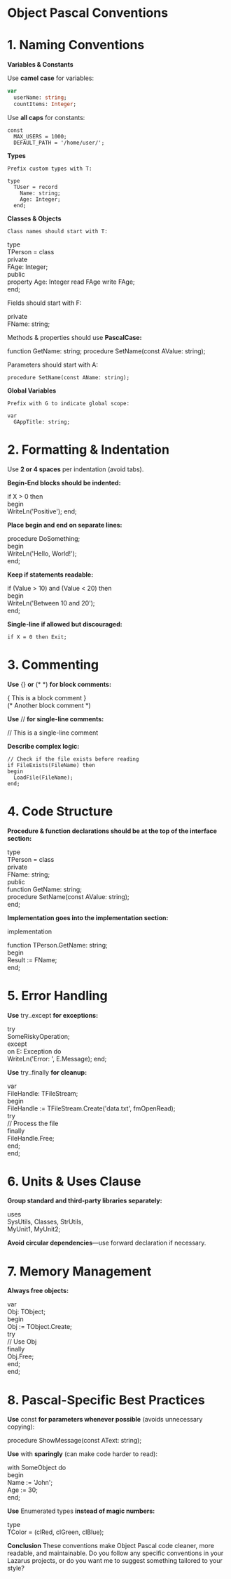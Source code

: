 # Object Pascal Conventions

# 1. Naming Conventions
**Variables & Constants**

Use **camel case** for variables:

```pascal 
var  
  userName: string;
  countItems: Integer;
```

Use **all caps** for constants:

    const  
      MAX_USERS = 1000;
      DEFAULT_PATH = '/home/user/';

**Types**

    Prefix custom types with T:

    type  
      TUser = record  
        Name: string;  
        Age: Integer;  
      end;

**Classes & Objects**

    Class names should start with T:

type  
  TPerson = class  
    private  
      FAge: Integer;  
    public  
      property Age: Integer read FAge write FAge;  
  end;

Fields should start with F:

private  
  FName: string;

Methods & properties should use **PascalCase:**

function GetName: string;
procedure SetName(const AValue: string);

Parameters should start with A:

    procedure SetName(const AName: string);

**Global Variables**

    Prefix with G to indicate global scope:

    var  
      GAppTitle: string;

# 2. Formatting & Indentation

Use **2 or 4 spaces** per indentation (avoid tabs).

**Begin-End blocks should be indented:**

if X > 0 then  
begin  
  WriteLn('Positive');
end;

**Place begin and end on separate lines:**

procedure DoSomething;  
begin  
  WriteLn('Hello, World!');  
end;

**Keep if statements readable:**

if (Value > 10) and (Value < 20) then  
begin  
  WriteLn('Between 10 and 20');  
end;

**Single-line if allowed but discouraged:**

    if X = 0 then Exit;

# 3. Commenting

**Use** {} **or** (* *) **for block comments:**

{ This is a block comment }  
(* Another block comment *)

**Use** // **for single-line comments:**

// This is a single-line comment

**Describe complex logic:**

    // Check if the file exists before reading
    if FileExists(FileName) then  
    begin  
      LoadFile(FileName);  
    end;

# 4. Code Structure

**Procedure & function declarations should be at the top of the interface section:**

type  
  TPerson = class  
    private  
      FName: string;  
    public  
      function GetName: string;  
      procedure SetName(const AValue: string);  
  end;

**Implementation goes into the implementation section:**

implementation  

function TPerson.GetName: string;  
  begin  
    Result := FName;  
  end;

# 5. Error Handling

**Use** try..except **for exceptions:**

try  
  SomeRiskyOperation;  
except  
  on E: Exception do  
    WriteLn('Error: ', E.Message);
end;

**Use** try..finally **for cleanup:**

var  
FileHandle: TFileStream;  
begin  
  FileHandle := TFileStream.Create('data.txt', fmOpenRead);  
    try  
      // Process the file  
    finally  
      FileHandle.Free;  
    end;  
end;

# 6. Units & Uses Clause

**Group standard and third-party libraries separately:**

uses  
  SysUtils, Classes, StrUtils,  
  MyUnit1, MyUnit2;

**Avoid circular dependencies**—use forward declaration if necessary.

# 7. Memory Management

**Always free objects:**

var  
  Obj: TObject;  
begin  
  Obj := TObject.Create;  
    try  
      // Use Obj  
    finally  
      Obj.Free;  
    end;  
end;    

# 8. Pascal-Specific Best Practices

**Use** const **for parameters whenever possible** (avoids unnecessary copying):

procedure ShowMessage(const AText: string);

**Use** with **sparingly** (can make code harder to read):

with SomeObject do  
begin  
  Name := 'John';  
  Age := 30;  
end;

**Use** Enumerated types **instead of magic numbers:**

type  
  TColor = (clRed, clGreen, clBlue);

**Conclusion**
These conventions make Object Pascal code cleaner, more readable, and maintainable. Do you follow any specific conventions in your Lazarus projects, or do you want me to suggest something tailored to your style?




